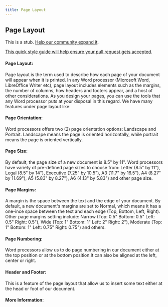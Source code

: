 ```yaml
---
title: Page Layout
---
```

## Page Layout

This is a stub. <a href='https://github.com/freecodecamp/guides/tree/master/src/pages/typography/page-layout/index.md' target='_blank' rel='nofollow'>Help our community expand it</a>.

<a href='https://github.com/freecodecamp/guides/blob/master/README.md' target='_blank' rel='nofollow'>This quick style guide will help ensure your pull request gets accepted</a>.

<!-- The article goes here, in GitHub-flavored Markdown. Feel free to add YouTube videos, images, and CodePen/JSBin embeds  -->
#### Page Layout:
Page layout is the term used to describe how each page of your document will appear when it is printed. In any Word processor (Microsoft Word, LibreOffice Writer etc), page layout includes elements such as the margins, the number of columns, how headers and footers appear, and a host of other considerations. As you design your pages, you can use the tools that any Word processor puts at your disposal in this regard. We have many features under page layout like:

#### Page Orientation:
Word processors offers two (2) page orientation options: Landscape and Portrait. Landscape means the page is oriented horizontally, while portrait means the page is oriented vertically.
#### Page Size:
By default, the page size of a new document is 8.5" by 11". Word processors have variety of pre-defined page sizes to choose from: Letter (8.5" by 11"), Legal (8.5" by 14"), Executive (7.25" by 10.5"), A3 (11.7" by 16.5"), A4 (8.27" by 11.69"), A5 (5.83" by 8.27"), A6 (4.13" by 5.83") and other page size.
#### Page Margins:
A margin is the space between the text and the edge of your document. By default, a new document's margins are set to Normal, which means it has a one-ince space between the text and each edge (Top, Bottom, Left, Right). Other page margins setting include: Narrow (Top: 0.5" Bottom: 0.5" Left: 0.5" Right: 0.5"), Wide (Top: 1" Bottom: 1" Left: 2" Right: 2"), Moderate (Top: 1" Bottom: 1" Left: 0.75" Right: 0.75") and others.
#### Page Numbering:
Word processors allow us to do page numbering in our document either at the top position or at the bottom position.It can also be aligned at the left, center or right.
#### Header and Footer:
This is a feature of the page layout that allow us to insert some text either at the head or foot of our document.

#### More Information:
<!-- Please add any articles you think might be helpful to read before writing the article -->

